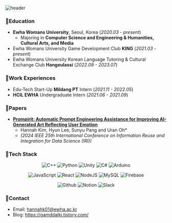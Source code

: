 ![header](https://capsule-render.vercel.app/api?type=waving&color=FC4A4A&height=270&section=header&text=Hannah%20Kim&fontSize=90&fontColor=ffffff)

### 🍓Education
* **Ewha Womans University**, Seoul, Korea (*2020.03 - present*)
  * Majoring in **Computer Science and Engineering & Humanities, Cultural Arts, and Media**
* Ewha Womans University Game Development Club **KING** (*2021.03 - present*)
* Ewha Womans University Korean Language Tutoring & Cultural Exchange Club **Hangeulassi** (*2022.09 - 2023.07*)

### 🍓Work Experiences
* Edu-Tech Start-Up **Mildang PT** Intern (*2021.11 - 2022.05*)
* **HCIL EWHA** Undergraduate Intern (*2021.06 - 2021.09*)

### 🍓Papers
* [**Prompirit: Automatic Prompt Engineering Assistance for Improving AI-Generated Art Reflecting User Emotion**](https://sites.google.com/view/prompirit/)
  * Hannah Kim, Hyun Lee, Sunyu Pang and Uran Oh*
  * _(2024 IEEE 25th International Conference on Information Reuse and Integration for Data Science (IRI))_

### 🍓Tech Stack
<div align=center>
  
  ![C++](https://img.shields.io/badge/c++-%2300599C.svg?style=for-the-badge&logo=c%2B%2B&logoColor=white)
  ![Python](https://img.shields.io/badge/python-3776AB?style=for-the-badge&logo=python&logoColor=white)
  ![Unity](https://img.shields.io/badge/unity-%23000000.svg?style=for-the-badge&logo=unity&logoColor=white)
  ![C#](https://img.shields.io/badge/c%23-%23239120.svg?style=for-the-badge&logo=c-sharp&logoColor=white)
  ![Arduino](https://img.shields.io/badge/-Arduino-00979D?style=for-the-badge&logo=Arduino&logoColor=white)

  ![JavaScript](https://img.shields.io/badge/javascript-%23F7DF1E.svg?style=for-the-badge&logo=javascript&logoColor=white)
  ![React](https://img.shields.io/badge/React-61DAFB.svg?style=for-the-badge&logo=React&logoColor=fff)
  ![NodeJS](https://img.shields.io/badge/node.js-6DA55F?style=for-the-badge&logo=node.js&logoColor=white)
  ![MySQL](https://img.shields.io/badge/mysql-4479A1?style=for-the-badge&logo=mysql&logoColor=white)
  ![Firebase](https://img.shields.io/badge/-Firebase-FFCA28?style=for-the-badge&logo=firebase&logoColor=white)

  ![Github](https://img.shields.io/badge/github-181717?style=for-the-badge&logo=github&logoColor=white)
  ![Notion](https://img.shields.io/badge/notion-ffffff?style=for-the-badge&logo=notion&logoColor=black)
  ![Slack](https://img.shields.io/badge/slack-4A154B?style=for-the-badge&logo=slack&logoColor=white)
  
</div>

### 🍓Contact
* Email: hannahk01@ewha.ac.kr
* Blog: https://gamddalki.tistory.com/
